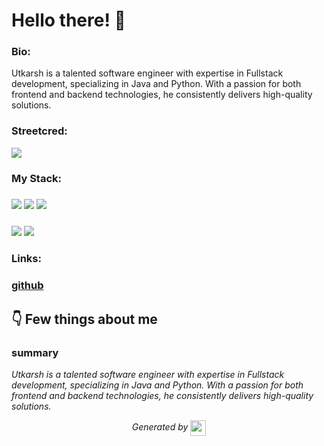 
# Hello there! 👋


### Bio:

Utkarsh is a talented software engineer with expertise in Fullstack development, specializing in Java and Python. With a passion for both frontend and backend technologies, he consistently delivers high-quality solutions.
            

### Streetcred:

<a href="https://www.tublian.com/profile/utkarshatroulia?ss=true"><img src="https://rd3ps1doua.execute-api.us-east-1.amazonaws.com/dev/ft/profile/streetcred/badge/utkarshatroulia?type=without_score"></a>

### My Stack:

### <img src="https://rd3ps1doua.execute-api.us-east-1.amazonaws.com/dev/ft/profile/streetcred/github/tag/Fullstack"/> <img src="https://rd3ps1doua.execute-api.us-east-1.amazonaws.com/dev/ft/profile/streetcred/github/tag/Java"/> <img src="https://rd3ps1doua.execute-api.us-east-1.amazonaws.com/dev/ft/profile/streetcred/github/tag/Python"/>

### <img src="https://rd3ps1doua.execute-api.us-east-1.amazonaws.com/dev/ft/profile/streetcred/github/tag/Frontend"/> <img src="https://rd3ps1doua.execute-api.us-east-1.amazonaws.com/dev/ft/profile/streetcred/github/tag/Backend"/>

### 

### Links:

### <a href="https://www.github.com/utkarshatroulia">github</a>

## 👇 Few things about me


<div>

            

### summary
*Utkarsh is a talented software engineer with expertise in Fullstack development, specializing in Java and Python. With a passion for both frontend and backend technologies, he consistently delivers high-quality solutions.*

            
</div>




<p align="center">
<i>Generated by <a href="https://www.tublian.com/"><img src="https://tublian-newsletter-assets.s3.amazonaws.com/just-logo.png" width="25" style="vertical-align: middle"/></i>
</p>

